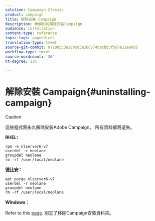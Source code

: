 ```yaml
---
solution: Campaign Classic
product: campaign
title: 解除安裝 Campaign
description: 瞭解如何解除安裝Campaign
audience: installation
content-type: reference
topic-tags: appendices
translation-type: tm+mt
source-git-commit: 972885c3a38bcd3a260574bacbb3f507e11ae05b
workflow-type: tm+mt
source-wordcount: '36'
ht-degree: 13%

---
```



# 解除安裝 Campaign{#uninstalling-campaign}

>[!CAUTION]
>
>這些程式將永久解除安裝Adobe Campaign。 所有資料都將遺失。

**RHEL:**

```
rpm -e nlserver6-v7
userdel -r neolane
groupdel neolane
rm -rf /user/local/neolane
```

**德比安：**

```
apt purge nlserver6-v7
userdel -r neolane
groupdel neolane
rm -rf /user/local/neolane
```

**Windows：**

Refer to this [page](../../migration/using/migrating-in-windows-for-adobe-campaign-7.md#deleting-and-cleansing-adobe-campaign-previous-version). 別忘了移除Campaign安裝資料夾。

